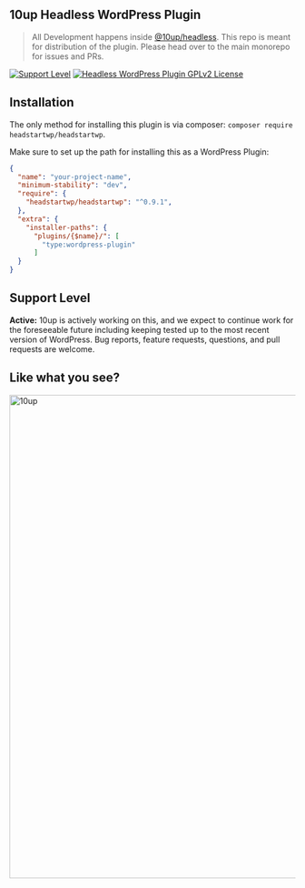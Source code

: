 ## 10up Headless WordPress Plugin

> All Development happens inside [@10up/headless](https://github.com/10up/headstartwp). This repo is meant for distribution of the plugin. Please head over to the main monorepo for issues and PRs.

[![Support Level](https://img.shields.io/badge/support-active-green.svg)](#support-level) [![Headless WordPress Plugin GPLv2 License](https://img.shields.io/badge/Headless%20WordPress%20plugin-GPLv2-orange)](https://github.com/10up/headstartwp/blob/develop/wp/tenup-headless-wp/LICENSE.md)

## Installation

The only method for installing this plugin is via composer: `composer require headstartwp/headstartwp`.

Make sure to set up the path for installing this as a WordPress Plugin:

```json
{
  "name": "your-project-name",
  "minimum-stability": "dev",
  "require": {
    "headstartwp/headstartwp": "^0.9.1",
  },
  "extra": {
    "installer-paths": {
	  "plugins/{$name}/": [
	    "type:wordpress-plugin"
	  ]
  }
}
```

## Support Level

**Active:** 10up is actively working on this, and we expect to continue work for the foreseeable future including keeping tested up to the most recent version of WordPress.  Bug reports, feature requests, questions, and pull requests are welcome.

## Like what you see?

<a href="http://10up.com/contact/"><img src="https://10up.com/uploads/2016/10/10up-Github-Banner.png" width="850" alt="10up"></a>

